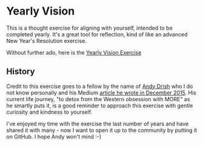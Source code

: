 # Yearly Vision
This is a thought exercise for aligning with yourself, intended to be completed yearly. It's a great tool for reflection, kind of like an advanced New Year's Resolution exercise.

Without further ado, here is the [Yearly Vision Exercise](VISION.md)

## History
Credit to this exercise goes to a fellow by the name of [Andy Drish](https://andydrish.com/) who I do not know personally and his Medium [article he wrote in December 2015](https://medium.com/hackerpreneur-magazine/3-steps-to-write-your-perfect-vision-for-2016-31947d316467?#.yo6gj3uz6). His current life journey, "to detox from the Western obsession with MORE" as he smartly puts it, is a good reminder to approach this exercise with gentle curiosity and kindness to yourself.

I've enjoyed my time with the exercise the last number of years and have shared it with many - now I want to open it up to the community by putting it on GitHub. I hope Andy won't mind :-)
